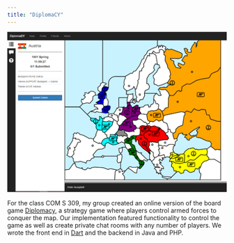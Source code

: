 ```yaml
---
title: "DiplomaCY"
---
```


![DiplomaCy Screenshot](/projects/DiplomaCy.png)

For the class COM S 309, my group created an online version of the board game [Diplomacy](https://en.wikipedia.org/wiki/Diplomacy_(game)), a strategy game where players control armed forces to conquer the map. Our implementation featured functionality to control the game as well as create private chat rooms with any number of players. We wrote the front end in [Dart](https://www.dartlang.org/) and the backend in Java and PHP.
